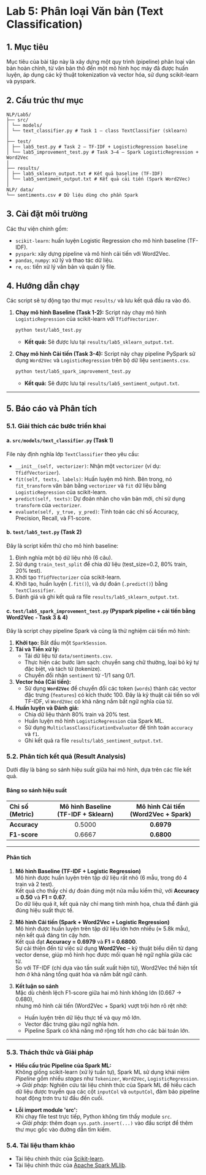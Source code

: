 # Lab 5: Phân loại Văn bản (Text Classification)

## 1. Mục tiêu

Mục tiêu của bài tập này là xây dựng một quy trình (pipeline) phân loại văn bản hoàn chỉnh, từ văn bản thô đến một mô hình học máy đã được huấn luyện, áp dụng các kỹ thuật tokenization và vector hóa, sử dụng scikit-learn và pyspark.

## 2. Cấu trúc thư mục 
````
NLP/Lab5/
├── src/
│ └── models/
│ └── text_classifier.py # Task 1 – class TextClassifier (sklearn)
│
├── test/
│ ├── lab5_test.py # Task 2 – TF-IDF + LogisticRegression baseline
│ └── lab5_improvement_test.py # Task 3–4 – Spark LogisticRegression + Word2Vec
│
├── results/
│ ├── lab5_sklearn_output.txt # Kết quả baseline (TF-IDF)
│ └── lab5_sentiment_output.txt # Kết quả cải tiến (Spark Word2Vec)
│
NLP/ data/
└── sentiments.csv # Dữ liệu dùng cho phần Spark
````
## 3. Cài đặt môi trường

Các thư viện chính gồm:
- `scikit-learn`: huấn luyện Logistic Regression cho mô hình baseline (TF-IDF).
- `pyspark`: xây dựng pipeline và mô hình cải tiến với Word2Vec.
- `pandas`, `numpy`: xử lý và thao tác dữ liệu.
- `re`, `os`: tiền xử lý văn bản và quản lý file.

## 4. Hướng dẫn chạy

Các script sẽ tự động tạo thư mục `results/` và lưu kết quả đầu ra vào đó.

1.  **Chạy mô hình Baseline (Task 1-2):**
    Script này chạy mô hình `LogisticRegression` của scikit-learn với `TfidfVectorizer`.
    ```bash
    python test/lab5_test.py
    ```
    * **Kết quả:** Sẽ được lưu tại `results/lab5_sklearn_output.txt`.

2.  **Chạy mô hình Cải tiến (Task 3-4):**
    Script này chạy pipeline PySpark sử dụng `Word2Vec` và `LogisticRegression` trên bộ dữ liệu `sentiments.csv`.
    ```bash
    python test/lab5_spark_improvement_test.py
    ```
    * **Kết quả:** Sẽ được lưu tại `results/lab5_sentiment_output.txt`.

---

## 5. Báo cáo và Phân tích

### 5.1. Giải thích các bước triển khai

#### a. `src/models/text_classifier.py` (Task 1)
File này định nghĩa lớp `TextClassifier` theo yêu cầu:
* `__init__(self, vectorizer)`: Nhận một `vectorizer` (ví dụ: `TfidfVectorizer`).
* `fit(self, texts, labels)`: Huấn luyện mô hình. Bên trong, nó `fit_transform` văn bản bằng `vectorizer` và `fit` dữ liệu bằng `LogisticRegression` của scikit-learn.
* `predict(self, texts)`: Dự đoán nhãn cho văn bản mới, chỉ sử dụng `transform` của `vectorizer`.
* `evaluate(self, y_true, y_pred)`: Tính toán các chỉ số Accuracy, Precision, Recall, và F1-score.

#### b. `test/lab5_test.py` (Task 2)
Đây là script kiểm thử cho mô hình baseline:
1.  Định nghĩa một bộ dữ liệu nhỏ (6 câu).
2.  Sử dụng `train_test_split` để chia dữ liệu (test_size=0.2, 80% train, 20% test).
3.  Khởi tạo `TfidfVectorizer` của scikit-learn.
4.  Khởi tạo, huấn luyện (`.fit()`), và dự đoán (`.predict()`) bằng `TextClassifier`.
5.  Đánh giá và ghi kết quả ra file `results/lab5_sklearn_output.txt`.

#### c. `test/lab5_spark_improvement_test.py` (Pyspark pipeline + cải tiến bằng Word2Vec - Task 3 & 4)
Đây là script chạy pipeline Spark và cũng là thử nghiệm cải tiến mô hình:
1.  **Khởi tạo:** Bắt đầu một `SparkSession`.
2.  **Tải và Tiền xử lý:**
    * Tải dữ liệu từ `data/sentiments.csv`.
    * Thực hiện các bước làm sạch: chuyển sang chữ thường, loại bỏ ký tự đặc biệt, và tách từ (tokenize).
    * Chuyển đổi nhãn `sentiment` từ -1/1 sang 0/1.
3.  **Vector hóa (Cải tiến):**
    * Sử dụng **`Word2Vec`** để chuyển đổi các token (`words`) thành các vector đặc trưng (`features`) có kích thước 100. Đây là kỹ thuật cải tiến so với TF-IDF, vì `Word2Vec` có khả năng nắm bắt ngữ nghĩa của từ.
4.  **Huấn luyện và Đánh giá:**
    * Chia dữ liệu thành 80% train và 20% test.
    * Huấn luyện mô hình `LogisticRegression` của Spark ML.
    * Sử dụng `MulticlassClassificationEvaluator` để tính toán `accuracy` và `f1`.
    * Ghi kết quả ra file `results/lab5_sentiment_output.txt`.

### 5.2. Phân tích kết quả (Result Analysis)

Dưới đây là bảng so sánh hiệu suất giữa hai mô hình, dựa trên các file kết quả.

#### Bảng so sánh hiệu suất

| Chỉ số (Metric) | Mô hình Baseline (TF-IDF + Sklearn) | Mô hình Cải tiến (Word2Vec + Spark) |
| :--- |:-----------------------------------:|:-----------------------------------:|
| **Accuracy** |               0.5000                |             **0.6979**              |
| **F1-score** |               0.6667                |             **0.6800**              |


---

#### Phân tích

1. **Mô hình Baseline (TF-IDF + Logistic Regression)**  
   Mô hình được huấn luyện trên tập dữ liệu rất nhỏ (6 mẫu, trong đó 4 train và 2 test).  
   Kết quả cho thấy chỉ dự đoán đúng một nửa mẫu kiểm thử, với **Accuracy = 0.50** và **F1 = 0.67**.  
   Do dữ liệu quá ít, kết quả này chỉ mang tính minh họa, chưa thể đánh giá đúng hiệu suất thực tế.

2. **Mô hình Cải tiến (Spark + Word2Vec + Logistic Regression)**  
   Mô hình được huấn luyện trên tập dữ liệu lớn hơn nhiều (≈ 5.8k mẫu), nên kết quả đáng tin cậy hơn.  
   Kết quả đạt **Accuracy = 0.6979** và **F1 = 0.6800**.  
   Sự cải thiện đến từ việc sử dụng **Word2Vec** – kỹ thuật biểu diễn từ dạng vector dense, giúp mô hình học được mối quan hệ ngữ nghĩa giữa các từ.  
   So với TF-IDF (chỉ dựa vào tần suất xuất hiện từ), Word2Vec thể hiện tốt hơn ở khả năng tổng quát hóa và nắm bắt ngữ cảnh.

3. **Kết luận so sánh**  
   Mặc dù chênh lệch F1-score giữa hai mô hình không lớn (0.667 → 0.680),  
   nhưng mô hình cải tiến (Word2Vec + Spark) vượt trội hơn rõ rệt nhờ:
    - Huấn luyện trên dữ liệu thực tế và quy mô lớn.
    - Vector đặc trưng giàu ngữ nghĩa hơn.
    - Pipeline Spark có khả năng mở rộng tốt hơn cho các bài toán lớn.

---

### 5.3. Thách thức và Giải pháp

- **Hiểu cấu trúc Pipeline của Spark ML:**  
  Không giống scikit-learn (xử lý tuần tự), Spark ML sử dụng khái niệm *Pipeline* gồm nhiều *stages* như `Tokenizer`, `Word2Vec`, `LogisticRegression`.  
  → *Giải pháp:* Nghiên cứu tài liệu chính thức của Spark ML để hiểu cách dữ liệu được truyền qua các cột `inputCol` và `outputCol`, đảm bảo pipeline hoạt động trơn tru từ đầu đến cuối.

- **Lỗi import module 'src':**  
  Khi chạy file test trực tiếp, Python không tìm thấy module `src`.  
  → *Giải pháp:* thêm đoạn `sys.path.insert(...)` vào đầu script để thêm thư mục gốc vào đường dẫn tìm kiếm.

### 5.4. Tài liệu tham khảo

* Tài liệu chính thức của [Scikit-learn](https://scikit-learn.org/stable/documentation.html).
* Tài liệu chính thức của [Apache Spark MLlib](https://spark.apache.org/docs/latest/ml-guide.html).
